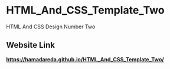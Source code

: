 # HTML_And_CSS_Template_Two
HTML And CSS Design Number Two

## Website Link
**https://hamadareda.github.io/HTML_And_CSS_Template_Two/**

